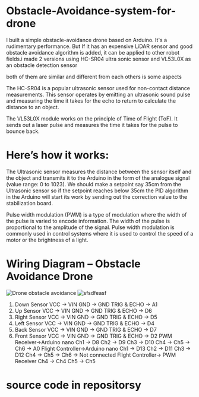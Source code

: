 # Obstacle-Avoidance-system-for-drone

I built a simple obstacle-avoidance drone based on Arduino. It's a rudimentary performance. But If it has an expensive LiDAR sensor and good obstacle avoidance algorithm is added, it can be applied to other robot fields.i made 2 versions using  HC-SR04 ultra sonic sensor and  VL53L0X  as an obstacle detection sensor

both of them are similar and different from each others is some aspects

The HC-SR04 is a popular ultrasonic sensor used for non-contact distance measurements. This sensor operates by emitting an ultrasonic sound pulse and measuring the time it takes for the echo to return to calculate the distance to an object.

The VL53L0X module works on the principle of Time of Flight (ToF). It sends out a laser pulse and measures the time it takes for the pulse to bounce back.

# Here’s how it works:
The Ultrasonic sensor measures the distance between the sensor itself and the object and transmits it to the Arduino in the form of the analogue signal (value range: 0 to 1023). We should make a setpoint say 35cm from the Ultrasonic sensor so if the setpoint reaches below 35cm the PID algorithm in the Arduino will start its work by sending out the correction value to the stabilization board.


Pulse width modulation (PWM) is a type of modulation where the width of the pulse is varied to encode information. The width of the pulse is proportional to the amplitude of the signal. Pulse width modulation is commonly used in control systems where it is used to control the speed of a motor or the brightness of a light.

# Wiring Diagram – Obstacle Avoidance Drone
![Drone obstacle avoidance](https://github.com/user-attachments/assets/0c2bc23b-8b07-4088-b93f-4630fb17001c)
![sfsdfeasf](https://github.com/user-attachments/assets/b25cafdf-f00a-4e5e-857f-7af97b622c37)

1. Down Sensor
VCC -> VIN
GND -> GND
TRIG & ECHO -> A1
2. Up Sensor
VCC -> VIN
GND -> GND
TRIG & ECHO -> D6
3. Right Sensor
VCC -> VIN
GND -> GND
TRIG & ECHO -> D5
4. Left Sensor
VCC -> VIN
GND -> GND
TRIG & ECHO -> D4
5. Back Sensor
VCC -> VIN
GND -> GND
TRIG & ECHO -> D7
6. Front Sensor
VCC -> VIN
GND -> GND
TRIG & ECHO -> D2
PWM Receiver->Arduino nano
Ch1 -> D8
Ch2 -> D9
Ch3 -> D10
Ch4 ->
Ch5 ->
Ch6 -> A0
Flight Controller->Arduino nano
Ch1 -> D13
Ch2 -> D11
Ch3 -> D12
Ch4 ->
Ch5 ->
Ch6 ->  Not connected
Flight Controller-> PWM Receiver
Ch4 -> Ch4
Ch5 -> Ch5
 # source code in repositorsy

